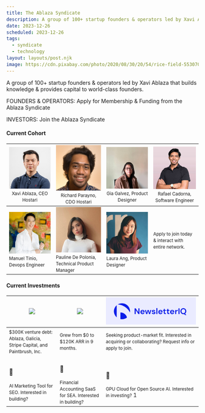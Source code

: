 ```yaml
---
title: The Ablaza Syndicate
description: A group of 100+ startup founders & operators led by Xavi Ablaza that builds knowledge & provides capital to world-class founders.
date: 2023-12-26
scheduled: 2023-12-26
tags:
  - syndicate
  - technology
layout: layouts/post.njk
image: https://cdn.pixabay.com/photo/2020/08/30/20/54/rice-field-5530707_1280.jpg
---
```


A group of 100+ startup founders & operators led by Xavi Ablaza that builds knowledge & provides capital to world-class founders.

FOUNDERS & OPERATORS: Apply for Membership & Funding from the Ablaza Syndicate

INVESTORS: Join the Ablaza Syndicate

#### Current Cohort

| <img src="/img/members/xavi.jpeg" width="800"/> <small style="font-weight:normal">Xavi Ablaza, CEO Hostari</small>  | <img src="/img/members/richard.jpeg" width="800"/> <small style="font-weight:normal">Richard Parayno, CDO Hostari</small> | <img src="/img/members/gia.jpeg" width="800"/> <small style="font-weight:normal">Gia Galvez, Product Designer</small> | <img src="/img/members/raf.jpeg" width="800"/> <small style="font-weight:normal">Rafael Cadorna, Software Engineer</small>  |
|---|---|---|---|
| <img src="/img/members/manuel.jpeg" width="800"/> <small>Manuel Tinio, Devops Engineer</small>  | <img src="/img/members/pau.jpeg" width="800"/> <small>Pauline De Polonia, Technical Product Manager</small>  | <img src="/img/members/laura.jpeg" width="800"/> <small>Laura Ang, Product Designer</small>  | <small>Apply to join today & interact with entire network.</small>  |

#### Current Investments

| <a href="https://hostari.com?utm_source=ablazasyndicate"><img src="https://hostari.com/assets/brand/Hostari_white.svg" width="1000"></a> | <a href="https://valheimserverhosting.com?utm_source=ablazasyndicate"><img src="https://valheimserverhosting.com/assets/logo/VSH%20-%20Main%20Hostari%20Powered%20Logotype.png" width="1000"></a> | <a href="https://newsletteriq.com?utm_source=ablazasyndicate"><img src="/img/investments/niq-logo.png" width="1000"></a>  |
|---|---|---|
| <small>$300K venture debt: Ablaza, Galicia, Stripe Capital, and Paintbrush, Inc.</small> | <small>Grew from $0 to $120K ARR in 9 months.</small> | <small>Seeking product-market fit. Interested in acquiring or collaborating? Request info or apply to join.</small>  |
| <h3>🤖</h3><small>AI Marketing Tool for SEO. Interested in building?</small> | <h3>📖</h3><small>Financial Accounting SaaS for SEA. Interested in building?</small>  | <h3>👾</h3><small>GPU Cloud for Open Source AI. Interested in investing?</small>  1|
